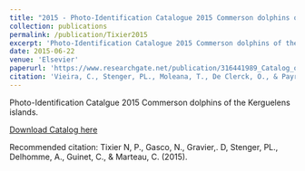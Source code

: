 ```yaml
---
title: "2015 - Photo-Identification Catalogue 2015 Commerson dolphins of the Kerguelens islands. "
collection: publications
permalink: /publication/Tixier2015
excerpt: 'Photo-Identification Catalogue 2015 Commerson dolphins of the Kerguelens islands.'
date: 2015-06-22
venue: 'Elsevier'
paperurl: 'https://www.researchgate.net/publication/316441989_Catalog_of_Commerson_dolphions_of_the_Kerguelen_islands'
citation: 'Vieira, C., Stenger, PL., Moleana, T., De Clerck, O., & Payri, C. (2015) - working paper - from Vieira Thesis 2015'
---
```

Photo-Identification Catalgue 2015 Commerson dolphins of the Kerguelens islands.

[Download Catalog here](https://www.researchgate.net/publication/316441989_Catalog_of_Commerson_dolphions_of_the_Kerguelen_islands)

Recommended citation: Tixier N, P., Gasco, N., Gravier,. D, Stenger, PL., Delhomme, A., Guinet, C., & Marteau, C. (2015).